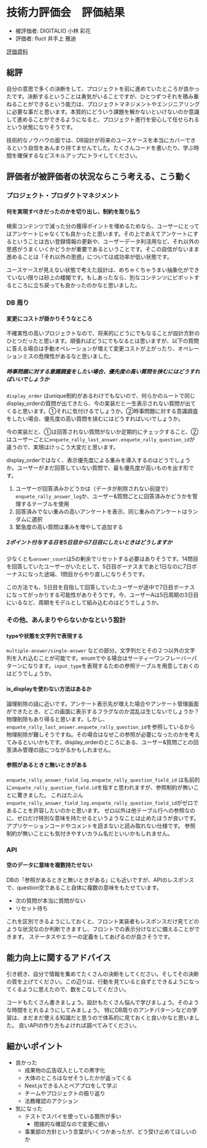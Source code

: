 # 技術力評価会　評価結果

* 被評価者: DIGITALIO 小林 彩花
* 評価者: fluct 井手上 雅迪

[評価資料](./digitalio_a-kobayashi/README.md)

## 総評

自分の意思で多くの決断をして、プロジェクトを前に進めていたところが良かったです。決断するということは勇気がいることですが、ひとつずつそれを積み重ねることができるという能力は、プロジェクトマネジメントやエンジニアリングに必要な事だと思います。本質的にどういう課題を解かないといけないのか意識して進めることができるようになると、プロジェクト進行を安心して任せられるという状態になりそうです。

技術的なノウハウの面では、DB設計が将来のユースケースを本当にカバーできるという自信をあんまり持てませんでした。たくさんコードを書いたり、学ぶ時間を確保するなどスキルアップにトライしてください。

## 評価者が被評価者の状況ならこう考える、こう動く

### プロジェクト・プロダクトマネジメント

#### 何を実現すべきだったのかを切り出し、制約を取り払う

検索コンテンツで減った分の獲得ポイントを埋めるためなら、ユーザーにとってはアンケートじゃなくても良かったと思います。その上であえてアンケートにするということは古い登録情報の更新や、ユーザーデータ利活用など、それ以外の思惑がうまくいくかどうかが重要であるということです。そこの自信がないまま進めることは「それ以外の思惑」については成功率が低い状態です。

ユースケースが見えない状態で考えた設計は、めちゃくちゃうまい抽象化ができていない限りは砂上の楼閣です。もしあったなら、別なコンテンツにピボットするところに立ち戻っても良かったのかなと思いました。

### DB 周り

#### 変更にコストが掛かりそうなところ

不確実性の高いプロジェクトなので、将来的にどうにでもなることが設計方針のひとつだったと思います。頑張ればどうにでもなるとは思いますが、以下の質問に答える場合は手動オペレーションが増えて変更コストが上がったり、オペレーションミスの危険性があるなと思いました。

##### 時事問題に対する意識調査をしたい場合、優先度の高い質問を挟むにはどうすればいいでしょうか

`display_order` はunique制約があるわけでもないので、何らかのルートで同じdisplay_orderの質問が出てきたら、今の実装だと一生表示されない質問が出てくると思います。①それに気付けるでしょうか。②時事問題に対する意識調査をしたい場合、優先度の高い質問を挟むにはどうすればいいでしょうか。

今の実装だと、①は回答されない質問がないか定期的にチェックすること、②はユーザーごとに`enquete_rally_last_answer.enquete_rally_question_id`が違うので、実現はけっこう大変だと思います。

display_orderではなく、表示優先度による重みを導入するのはどうでしょうか。ユーザーがまだ回答していない質問で、最も優先度が高いものを出す形です。

1. ユーザーが回答済みかどうかは（データが削除されない前提で）`enquete_rally_answer_log`か、ユーザー&質問ごとに回答済みかどうかを管理するテーブルを使用
2. 回答済みでない重みの高いアンケートを表示、同じ重みのアンケートはランダムに選択
3. 緊急度の高い質問は重みを増やして追加する

##### 2ポイント付与する日を5日目から7日目にしたいときはどうしますか

少なくとも`answer_count`は5の剰余でリセットする必要はありそうです。14問目を回答していたユーザーがいたとして、5日目ボーナスまであと1日なのに7日ボーナスになった途端、1問目からやり直しになりそうです。

この方法でも、5日目を目指して回答していたユーザーが途中で7日目ボーナスになってがっかりする可能性がありそうです。今、ユーザーAは5日周期の3日目にいるなど、周期をモデルとして組み込むのはどうでしょうか。

### その他、あんまりやらないかなという設計

#### typeや状態を文字列で表現する

`multiple-answer/single-answer` などの部分。文字列だとその２つ以外の文字列を入れ込むことが可能です。enumでやる場合はサーティーワンフレーバーパターンになります。`input_type`を表現するための参照テーブルを用意しておくのはどうでしょうか。

#### is_displayを使わない方法はあるか

論理削除の話に近いです。アンケート表示先が増えた場合やアンケート管理画面ができたとき、どこの画面に表示するフラグなのか混乱は生じないでしょうか？
物理削除もあり得ると思います。しかし、`enquete_rally_last_answer.enquete_rally_question_id`を参照しているから物理削除が難しそうですね。その場合はなぜこの参照が必要になったのかを考えてみるといいかもです。display_orderのところにある、ユーザー&質問ごとの回答済み管理の話につながるかもしれません。

#### 参照があるときと無いときがある

`enquete_rally_answer_field_log.enquete_rally_question_field_id` は名前的に`enquete_rally_question_field.id`を指すと思われますが、参照制約が無いことに驚きました。
これはたぶん`enquete_rally_answer_field_log.enquete_rally_question_field_id`がゼロであることを許容したいのかと思います。
ゼロ以外は他テーブル行への参照なのに、ゼロだけ特別な意味を持たせるというようなことは止めたほうが良いです。アプリケーションコードやコメントを読まないと読み取れない仕様です。
参照制約が無いことにも気付きやすいカラム名だといいかもしれません。

### API

#### 空のデータに意味を複数持たせない

DBの「参照があるときと無いときがある」にも近いですが、APIのレスポンスで、question空であること自体に複数の意味をもたせています。

* 次の質問が本当に質問がない
* リセット待ち

これを区別できるようにしておくと、フロント実装者もレスポンスだけ見てどのような状況なのか判断できますし、フロントでの表示分けなどに備えることができます。
ステータスやエラーの定義をしてあげるのが良さそうです。

## 能力向上に関するアドバイス

引き続き、自分で情報を集めてたくさんの決断をしてください。そしてその決断の質を上げてください。この辺りは、行動を見ていると自ずとできるようになってくるように思えたので、数をこなしてください。

コードもたくさん書きましょう。設計もたくさん悩んで学びましょう。そのような時間をとれるようにしてみましょう。
特にDB周りのアンチパターンなどの学習は、まだまだ使える知識だと思うので体系的に見ておくと良いかなと思いました。
良いAPIの作り方もよければ調べてみてください。

## 細かいポイント

* 良かった
	* 成果物の広告収入としての黒字化
  * 大体のところはなぜそうしたかが返ってくる
  * Next.jsできる人とペアプロをして学ぶ
  * チームやプロジェクトの振り返り
  * 法務確認のアクション
* 気になった
  * テストでスパイを使っている箇所が多い
    * 間接的な確認なので変更に弱い
  * 事業部の方針という言葉がいくつかあったが、どう受け止めてほしいのか
